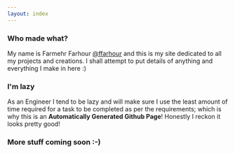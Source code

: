 ```yaml
---
layout: index
---
```

<h3>
<a id="who-made-what" class="anchor" href="#who-made-what" aria-hidden="true"><span aria-hidden="true" class="octicon octicon-link"></span></a>Who made what?</h3>

<p>My name is Farmehr Farhour <a href="https://github.com/ffarhour" class="user-mention">@ffarhour</a> and this is my site dedicated to all my projects and creations. I shall attempt to put details of anything and everything I make in here :)</p>

<h3>
<a id="im-lazy" class="anchor" href="#im-lazy" aria-hidden="true"><span aria-hidden="true" class="octicon octicon-link"></span></a>I'm lazy</h3>

<p>As an Engineer I tend to be lazy and will make sure I use the least amount of time required for a task to be completed as per the requirements; which is why this is an <strong>Automatically Generated Github Page</strong>! Honestly I reckon it looks pretty good!</p>

<h3>
<a id="more-stuff-coming-soon--" class="anchor" href="#more-stuff-coming-soon--" aria-hidden="true"><span aria-hidden="true" class="octicon octicon-link"></span></a>More stuff coming soon :-)</h3>

